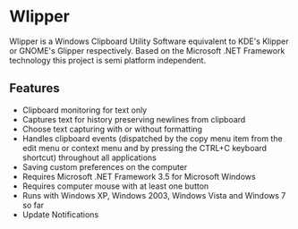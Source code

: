 Wlipper
=======

Wlipper is a Windows Clipboard Utility Software equivalent to KDE's Klipper or GNOME's Glipper respectively. Based on the Microsoft .NET Framework technology this project is semi platform independent.

Features
--------
* Clipboard monitoring for text only
* Captures text for history preserving newlines from clipboard
* Choose text capturing with or without formatting
* Handles clipboard events (dispatched by the copy menu item from the edit menu or context menu and by pressing the CTRL+C keyboard shortcut) throughout all applications
* Saving custom preferences on the computer
* Requires Microsoft .NET Framework 3.5 for Microsoft Windows
* Requires computer mouse with at least one button
* Runs with Windows XP, Windows 2003, Windows Vista and Windows 7 so far
* Update Notifications